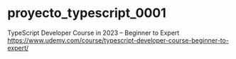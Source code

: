 # proyecto_typescript_0001

TypeScript Developer Course in 2023 – Beginner to Expert
https://www.udemy.com/course/typescript-developer-course-beginner-to-expert/
